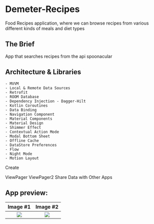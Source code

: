 # Demeter-Recipes
Food Recipes application, where we can browse recipes from various different kinds of meals and diet types

## The Brief

App that searches recipes from the api spoonacular


## Architecture & Libraries
    - MVVM
    - Local & Remote Data Sources
    - Retrofit
    - ROOM Database
    - Dependency Injection - Dagger-Hilt
    - Kotlin Coroutines
    - Data Binding
    - Navigation Component
    - Material Components
    - Material Design
    - Shimmer Effect
    - Contextual Action Mode
    - Modal Bottom Sheet
    - Offline Cache
    - DataStore Preferences
    - Flow
    - Night Mode
    - Motion Layout

Create 

ViewPager
ViewPager2
Share Data with Other Apps
    
## App preview:




Image #1            |  Image #2           
:-------------------------:|:----------------------------:
<img src="images/Orpheus_Music_1.jpg">    |  <img src="images/Orpheus_Music_2.jpg"> 
